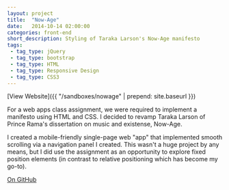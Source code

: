 ```yaml
---
layout: project
title:  "Now-Age"
date:   2014-10-14 02:00:00
categories: front-end
short_description: Styling of Taraka Larson's Now-Age manifesto
tags:
 - tag_type: jQuery
 - tag_type: bootstrap
 - tag_type: HTML
 - tag_type: Responsive Design
 - tag_type: CSS3
---
```

[View Website]({{ "/sandboxes/nowage" | prepend: site.baseurl }})


For a web apps class assignment, we were required to implement a manifesto using HTML and CSS.  I decided to revamp Taraka Larson of Prince Rama's dissertation on music and existense, Now-Age.


I created a mobile-friendly single-page web "app" that implemented smooth scrolling via a navigation panel I created.  This wasn't a huge project by any means, but I did use the assignment as an opportunity to explore fixed position elements (in contrast to relative positioning which has become my go-to).


[On GitHub](https://github.com/jlmitch5/nowage)